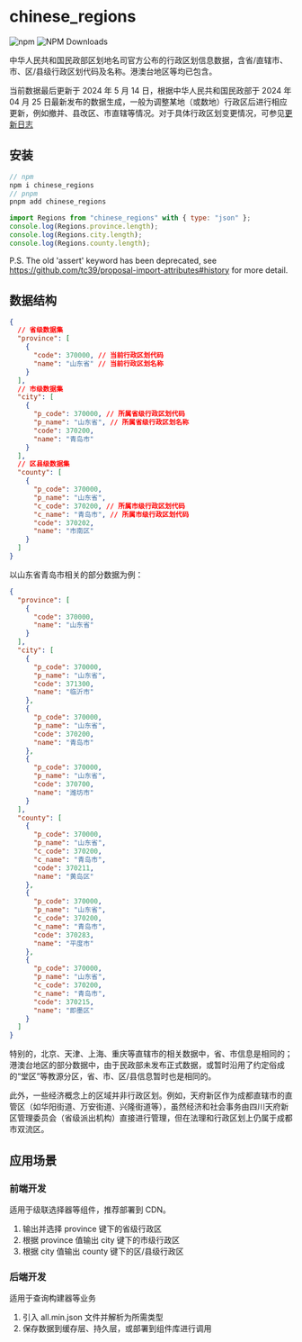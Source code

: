 # chinese_regions

![npm](https://img.shields.io/npm/v/chinese_regions)
![NPM Downloads](https://img.shields.io/npm/dy/chinese_regions)

中华人民共和国民政部区划地名司官方公布的行政区划信息数据，含省/直辖市、市、区/县级行政区划代码及名称。港澳台地区等均已包含。

当前数据最后更新于 2024 年 5 月 14 日，根据中华人民共和国民政部于 2024 年 04 月 25 日最新发布的数据生成，一般为调整某地（或数地）行政区后进行相应更新，例如撤并、县改区、市直辖等情况。对于具体行政区划变更情况，可参见[更新日志](./CHANGE_LOG.md)

## 安装

```javascript
// npm
npm i chinese_regions
// pnpm
pnpm add chinese_regions

import Regions from "chinese_regions" with { type: "json" };
console.log(Regions.province.length);
console.log(Regions.city.length);
console.log(Regions.county.length);
```

P.S. The old 'assert' keyword has been deprecated, see https://github.com/tc39/proposal-import-attributes#history for more detail.

## 数据结构

```json
{
  // 省级数据集
  "province": [
    {
      "code": 370000, // 当前行政区划代码
      "name": "山东省" // 当前行政区划名称
    }
  ],
  // 市级数据集
  "city": [
    {
      "p_code": 370000, // 所属省级行政区划代码
      "p_name": "山东省", // 所属省级行政区划名称
      "code": 370200,
      "name": "青岛市"
    }
  ],
  // 区县级数据集
  "county": [
    {
      "p_code": 370000,
      "p_name": "山东省",
      "c_code": 370200, // 所属市级行政区划代码
      "c_name": "青岛市", // 所属市级行政区划代码
      "code": 370202,
      "name": "市南区"
    }
  ]
}
```

以山东省青岛市相关的部分数据为例：

```json
{
  "province": [
    {
      "code": 370000,
      "name": "山东省"
    }
  ],
  "city": [
    {
      "p_code": 370000,
      "p_name": "山东省",
      "code": 371300,
      "name": "临沂市"
    },
    {
      "p_code": 370000,
      "p_name": "山东省",
      "code": 370200,
      "name": "青岛市"
    },
    {
      "p_code": 370000,
      "p_name": "山东省",
      "code": 370700,
      "name": "潍坊市"
    }
  ],
  "county": [
    {
      "p_code": 370000,
      "p_name": "山东省",
      "c_code": 370200,
      "c_name": "青岛市",
      "code": 370211,
      "name": "黄岛区"
    },
    {
      "p_code": 370000,
      "p_name": "山东省",
      "c_code": 370200,
      "c_name": "青岛市",
      "code": 370283,
      "name": "平度市"
    },
    {
      "p_code": 370000,
      "p_name": "山东省",
      "c_code": 370200,
      "c_name": "青岛市",
      "code": 370215,
      "name": "即墨区"
    }
  ]
}
```

特别的，北京、天津、上海、重庆等直辖市的相关数据中，省、市信息是相同的；港澳台地区的部分数据中，由于民政部未发布正式数据，或暂时沿用了约定俗成的“堂区”等教源分区，省、市、区/县信息暂时也是相同的。

此外，一些经济概念上的区域并非行政区划。例如，天府新区作为成都直辖市的直管区（如华阳街道、万安街道、兴隆街道等），虽然经济和社会事务由四川天府新区管理委员会（省级派出机构）直接进行管理，但在法理和行政区划上仍属于成都市双流区。

## 应用场景

### 前端开发

适用于级联选择器等组件，推荐部署到 CDN。

1. 输出并选择 province 键下的省级行政区
2. 根据 province 值输出 city 键下的市级行政区
3. 根据 city 值输出 county 键下的区/县级行政区

### 后端开发

适用于查询构建器等业务

1. 引入 all.min.json 文件并解析为所需类型
2. 保存数据到缓存层、持久层，或部署到组件库进行调用
